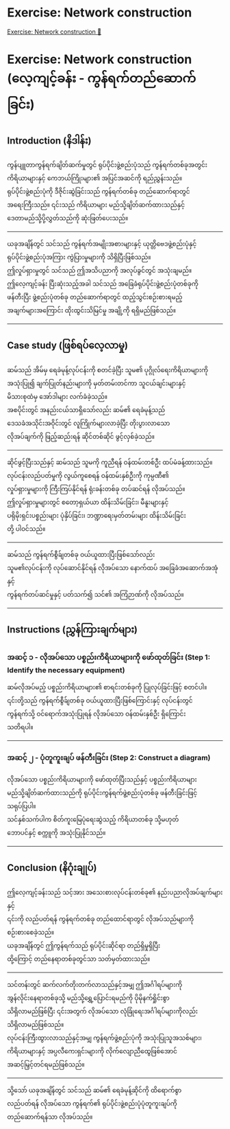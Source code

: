 # Exercise: Network construction

[Exercise: Network construction 🔗](https://www.coursera.org/learn/introduction-to-networking-and-Cloud-computing/supplement/9wMzY/exercise-network-construction)

# Exercise: Network construction (လေ့ကျင့်ခန်း - ကွန်ရက်တည်ဆောက်ခြင်း)

## Introduction (နိဒါန်း)

ကွန်ပျူတာကွန်ရက်ချိတ်ဆက်မှုတွင် ရုပ်ပိုင်းဖွဲ့စည်းပုံသည် ကွန်ရက်တစ်ခုအတွင်း  
ကိရိယာများနှင့် ကေဘယ်ကြိုးများ၏ အပြင်အဆင်ကို ရည်ညွှန်းသည်။  
ရုပ်ပိုင်းဖွဲ့စည်းပုံကို ဒီဇိုင်းဆွဲခြင်းသည် ကွန်ရက်တစ်ခု တည်ဆောက်ရာတွင်  
အရေးကြီးသည်။ ၎င်းသည် ကိရိယာများ မည်သို့ချိတ်ဆက်ထားသည်နှင့်  
ဒေတာမည်သို့ပို့လွှတ်သည်ကို ဆုံးဖြတ်ပေးသည်။

---

ယခုအချိန်တွင် သင်သည် ကွန်ရက်အမျိုးအစားများနှင့် ယုတ္တိဗေဒဖွဲ့စည်းပုံနှင့်  
ရုပ်ပိုင်းဖွဲ့စည်းပုံအကြား ကွဲပြားမှုများကို သိရှိပြီးဖြစ်သည်။  
ဤလှုပ်ရှားမှုတွင် သင်သည် ဤအသိပညာကို အလုပ်ခွင်တွင် အသုံးချမည်။  
ဤလေ့ကျင့်ခန်း ပြီးဆုံးသည့်အခါ သင်သည် အခြေခံရုပ်ပိုင်းဖွဲ့စည်းပုံတစ်ခုကို  
ဖန်တီးပြီး ဖွဲ့စည်းပုံတစ်ခု တည်ဆောက်ရာတွင် ထည့်သွင်းစဉ်းစားရမည့်  
အချက်များအကြောင်း ထိုးထွင်းသိမြင်မှု အချို့ကို ရရှိမည်ဖြစ်သည်။

---

## Case study (ဖြစ်ရပ်လေ့လာမှု)

ဆမ်သည် အိမ်မှ ရေခဲမုန့်လုပ်ငန်းကို စတင်ခဲ့ပြီး သူမ၏ ပုဂ္ဂိုလ်ရေးကိရိယာများကို  
အသုံးပြု၍ ချက်ပြုတ်နည်းများကို မှတ်တမ်းတင်ကာ သူငယ်ချင်းများနှင့်  
မိသားစုထံမှ အော်ဒါများ လက်ခံခဲ့သည်။  
အစပိုင်းတွင် အနည်းငယ်သာရှိသော်လည်း ဆမ်၏ ရေခဲမုန့်သည်  
ဒေသခံအသိုင်းအဝိုင်းတွင် လူကြိုက်များလာခဲ့ပြီး တိုးပွားလာသော  
လိုအပ်ချက်ကို ဖြည့်ဆည်းရန် ဆိုင်တစ်ဆိုင် ဖွင့်လှစ်ခဲ့သည်။

---

ဆိုင်ဖွင့်ပြီးသည်နှင့် ဆမ်သည် သူမကို ကူညီရန် ဝန်ထမ်းတစ်ဦး ထပ်မံခန့်ထားသည်။  
လုပ်ငန်းလည်ပတ်မှုကို လွယ်ကူစေရန် ဝန်ထမ်းနှစ်ဦးကို ကုမ္ပဏီ၏  
လှုပ်ရှားမှုများကို ကြီးကြပ်နိုင်ရန် ရုံးခန်းတစ်ခု တပ်ဆင်ရန် လိုအပ်သည်။  
ဤလှုပ်ရှားမှုများတွင် စတော့ရှယ်ယာ ထိန်းသိမ်းခြင်း၊ မီနူးများနှင့်  
ပရိုမိုးရှင်းပစ္စည်းများ ပုံနှိပ်ခြင်း၊ ဘဏ္ဍာရေးမှတ်တမ်းများ ထိန်းသိမ်းခြင်း  
တို့ ပါဝင်သည်။

---

ဆမ်သည် ကွန်ရက်စွီခ်ျတစ်ခု ဝယ်ယူထားပြီးဖြစ်သော်လည်း  
သူမ၏လုပ်ငန်းကို လုပ်ဆောင်နိုင်ရန် လိုအပ်သော နောက်ထပ် အခြေခံအဆောက်အအုံနှင့်  
ကွန်ရက်တပ်ဆင်မှုနှင့် ပတ်သက်၍ သင်၏ အကြံဉာဏ်ကို လိုအပ်သည်။

---

## Instructions (ညွှန်ကြားချက်များ)

### အဆင့် ၁ - လိုအပ်သော ပစ္စည်းကိရိယာများကို ဖော်ထုတ်ခြင်း (Step 1: Identify the necessary equipment)

ဆမ်လိုအပ်မည့် ပစ္စည်းကိရိယာများ၏ စာရင်းတစ်ခုကို ပြုလုပ်ခြင်းဖြင့် စတင်ပါ။  
၎င်းတို့သည် ကွန်ရက်စွီခ်ျတစ်ခု ဝယ်ယူထားပြီးဖြစ်ကြောင်းနှင့် လုပ်ငန်းတွင်  
ကွန်ရက်သို့ ဝင်ရောက်အသုံးပြုရန် လိုအပ်သော ဝန်ထမ်းနှစ်ဦး ရှိကြောင်း  
သတိရပါ။

---

### အဆင့် ၂ - ပုံတူကူးချပ် ဖန်တီးခြင်း (Step 2: Construct a diagram)

လိုအပ်သော ပစ္စည်းကိရိယာများကို ဖော်ထုတ်ပြီးသည်နှင့် ပစ္စည်းကိရိယာများ  
မည်သို့ချိတ်ဆက်ထားသည်ကို ရုပ်ပိုင်းကွန်ရက်ဖွဲ့စည်းပုံတစ်ခု ဖန်တီးခြင်းဖြင့်  
သရုပ်ပြပါ။  
သင်နှစ်သက်ပါက စိတ်ကူးမြေပုံရေးဆွဲသည့် ကိရိယာတစ်ခု သို့မဟုတ်  
ဘောပင်နှင့် စက္ကူကို အသုံးပြုနိုင်သည်။

---

## Conclusion (နိဂုံးချုပ်)

ဤလေ့ကျင့်ခန်းသည် သင့်အား အသေးစားလုပ်ငန်းတစ်ခု၏ နည်းပညာလိုအပ်ချက်များနှင့်  
၎င်းကို လည်ပတ်ရန် ကွန်ရက်တစ်ခု တည်ထောင်ရာတွင် လိုအပ်သည်များကို  
စဉ်းစားစေခဲ့သည်။  
ယခုအချိန်တွင် ဤကွန်ရက်သည် ရုပ်ပိုင်းဆိုင်ရာ တည်ရှိမှုရှိပြီး  
ထို့ကြောင့် တည်နေရာတစ်ခုတွင်သာ သတ်မှတ်ထားသည်။

---

သင်တန်းတွင် ဆက်လက်တိုးတက်လာသည်နှင့်အမျှ ဤအင်္ဂါရပ်များကို  
အွန်လိုင်းနေရာတစ်ခုသို့ မည်သို့ရွှေ့ပြောင်းရမည်ကို ပိုမိုနက်ရှိုင်းစွာ  
သိရှိလာမည်ဖြစ်ပြီး ၎င်းအတွက် လိုအပ်သော လုံခြုံရေးအင်္ဂါရပ်များကိုလည်း  
သိရှိလာမည်ဖြစ်သည်။  
လုပ်ငန်းကြီးထွားလာသည်နှင့်အမျှ ကွန်ရက်ဖွဲ့စည်းပုံကို အသုံးပြုသူအသစ်များ၊  
ကိရိယာများနှင့် အပ္ပလီကေးရှင်းများကို လိုက်လျောညီထွေဖြစ်အောင်  
အဆင့်မြှင့်တင်ရမည်ဖြစ်သည်။

---

သို့သော် ယခုအချိန်တွင် သင်သည် ဆမ်၏ ရေခဲမုန့်ဆိုင်ကို ထိရောက်စွာ  
လည်ပတ်ရန် လိုအပ်သော ကွန်ရက်၏ ရုပ်ပိုင်းဖွဲ့စည်းပုံပုံတူကူးချပ်ကို  
တည်ဆောက်ရန်သာ လိုအပ်သည်။
